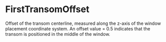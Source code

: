 FirstTransomOffset
==================

Offset of the transom centerline, measured along the z-axis of the window placement coordinate system. An offset value = 0.5 indicates that the transom is positioned in the middle of the window.